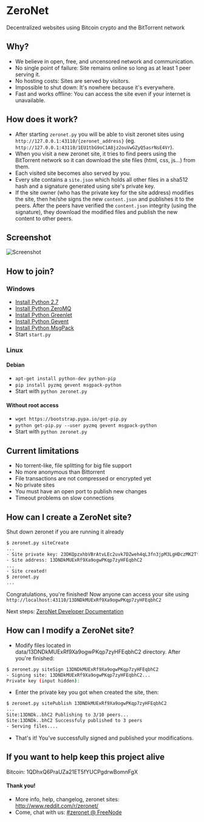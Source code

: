 # ZeroNet

Decentralized websites using Bitcoin crypto and the BitTorrent network


## Why?

* We believe in open, free, and uncensored network and communication.
* No single point of failure: Site remains online so long as at least 1 peer
  serving it.
* No hosting costs: Sites are served by visitors.
* Impossible to shut down: It's nowhere because it's everywhere.
* Fast and works offline: You can access the site even if your internet is
  unavailable.


## How does it work?

* After starting `zeronet.py` you will be able to visit zeronet sites using
  `http://127.0.0.1:43110/{zeronet_address}` (eg. 
  `http://127.0.0.1:43110/1EU1tbG9oC1A8jz2ouVwGZyQ5asrNsE4Vr`).
* When you visit a new zeronet site, it tries to find peers using the BitTorrent
  network so it can download the site files (html, css, js...) from them.
* Each visited site becomes also served by you.
* Every site contains a `site.json` which holds all other files in a sha512 hash
  and a signature generated using site's private key.
* If the site owner (who has the private key for the site address) modifies the
  site, then he/she signs the new `content.json` and publishes it to the peers.
  After the peers have verified the `content.json` integrity (using the
  signature), they download the modified files and publish the new content to
  other peers.


## Screenshot

![Screenshot](http://i.imgur.com/QaZhUCk.png)


## How to join?

### Windows

* [Install Python 2.7](https://www.python.org/ftp/python/2.7.9/python-2.7.9.msi)
* [Install Python ZeroMQ](http://zeronet.io/files/windows/pyzmq-14.4.1.win32-py2.7.exe)
* [Install Python Greenlet](http://zeronet.io/files/windows/greenlet-0.4.5.win32-py2.7.exe)
* [Install Python Gevent](http://zeronet.io/files/windows/gevent-1.0.1.win32-py2.7.exe)
* [Install Python MsgPack](http://zeronet.io/files/windows/msgpack-python-0.4.2.win32-py2.7.exe)
* Start `start.py`

### Linux

#### Debian

* `apt-get install python-dev python-pip` 
* `pip install pyzmq gevent msgpack-python`
* Start with `python zeronet.py`

#### Without root access

* `wget https://bootstrap.pypa.io/get-pip.py` 
* `python get-pip.py --user pyzmq gevent msgpack-python`
* Start with `python zeronet.py`

## Current limitations

* No torrent-like, file splitting for big file support
* No more anonymous than Bittorrent
* File transactions are not compressed or encrypted yet
* No private sites
* You must have an open port to publish new changes
* Timeout problems on slow connections


## How can I create a ZeroNet site?

Shut down zeronet if you are running it already

```bash
$ zeronet.py siteCreate
...
- Site private key: 23DKQpzxhbVBrAtvLEc2uvk7DZweh4qL3fn3jpM3LgHDczMK2TtYUq
- Site address: 13DNDkMUExRf9Xa9ogwPKqp7zyHFEqbhC2
...
- Site created!
$ zeronet.py
...
```

Congratulations, you're finished! Now anyone can access your site using
`http://localhost:43110/13DNDkMUExRf9Xa9ogwPKqp7zyHFEqbhC2`

Next steps: [ZeroNet Developer Documentation](https://github.com/HelloZeroNet/ZeroNet/wiki/ZeroNet-Developer-Documentation)


## How can I modify a ZeroNet site?

* Modify files located in data/13DNDkMUExRf9Xa9ogwPKqp7zyHFEqbhC2 directory.
  After you're finished:

```bash
$ zeronet.py siteSign 13DNDkMUExRf9Xa9ogwPKqp7zyHFEqbhC2
- Signing site: 13DNDkMUExRf9Xa9ogwPKqp7zyHFEqbhC2...
Private key (input hidden):
```

* Enter the private key you got when created the site, then:

```bash
$ zeronet.py sitePublish 13DNDkMUExRf9Xa9ogwPKqp7zyHFEqbhC2
...
Site:13DNDk..bhC2 Publishing to 3/10 peers...
Site:13DNDk..bhC2 Successfuly published to 3 peers
- Serving files....
```

* That's it! You've successfully signed and published your modifications.


## If you want to help keep this project alive

Bitcoin: 1QDhxQ6PraUZa21ET5fYUCPgdrwBomnFgX


#### Thank you!

* More info, help, changelog, zeronet sites: http://www.reddit.com/r/zeronet/
* Come, chat with us: [#zeronet @ FreeNode](https://kiwiirc.com/client/irc.freenode.net/zeronet) 
